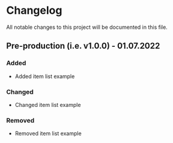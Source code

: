 # Changelog

All notable changes to this project will be documented in this file.

## Pre-production (i.e. v1.0.0) - 01.07.2022

### Added

- Added item list example

### Changed

- Changed item list example

### Removed

- Removed item list example
